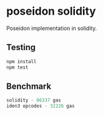 # poseidon solidity

Poseidon implementation in solidity.

## Testing

```sh
npm install
npm test
```

## Benchmark

```js
solidity - 86337 gas
iden3 opcodes - 32226 gas
```
